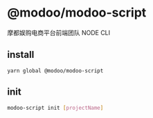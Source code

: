 # @modoo/modoo-script

摩都娱购电商平台前端团队 NODE CLI

## install

```
yarn global @modoo/modoo-script
```

## init

```bash
modoo-script init [projectName]
```
